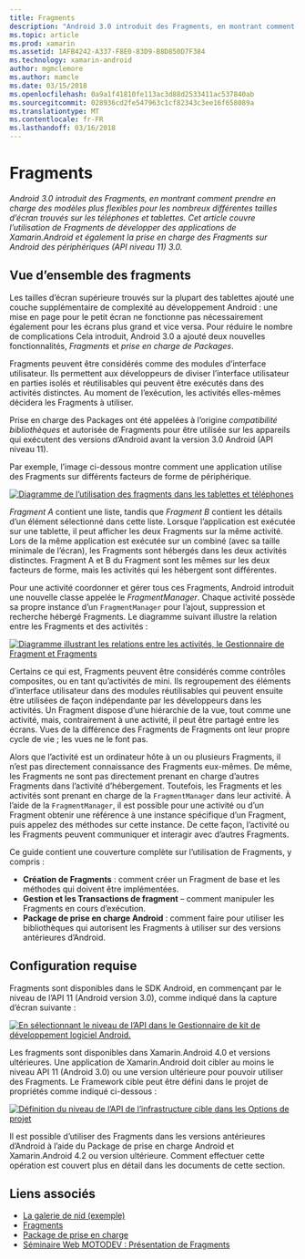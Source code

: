 ```yaml
---
title: Fragments
description: "Android 3.0 introduit des Fragments, en montrant comment prendre en charge des modèles plus flexibles pour les nombreux différentes tailles d’écran trouvés sur les téléphones et tablettes. Cet article couvre l’utilisation de Fragments de développer des applications de Xamarin.Android et également la prise en charge des Fragments sur Android des périphériques (API niveau 11) 3.0."
ms.topic: article
ms.prod: xamarin
ms.assetid: 1AFB4242-A337-F8E0-83D9-B8D850D7F384
ms.technology: xamarin-android
author: mgmclemore
ms.author: mamcle
ms.date: 03/15/2018
ms.openlocfilehash: 0a9a1f41810fe113ac3d88d2533411ac537840ab
ms.sourcegitcommit: 028936cd2fe547963c1cf82343c3ee16f658089a
ms.translationtype: MT
ms.contentlocale: fr-FR
ms.lasthandoff: 03/16/2018
---
```

# <a name="fragments"></a>Fragments

_Android 3.0 introduit des Fragments, en montrant comment prendre en charge des modèles plus flexibles pour les nombreux différentes tailles d’écran trouvés sur les téléphones et tablettes. Cet article couvre l’utilisation de Fragments de développer des applications de Xamarin.Android et également la prise en charge des Fragments sur Android des périphériques (API niveau 11) 3.0._

## <a name="fragments-overview"></a>Vue d’ensemble des fragments

Les tailles d’écran supérieure trouvés sur la plupart des tablettes ajouté une couche supplémentaire de complexité au développement Android : une mise en page pour le petit écran ne fonctionne pas nécessairement également pour les écrans plus grand et vice versa. Pour réduire le nombre de complications Cela introduit, Android 3.0 a ajouté deux nouvelles fonctionnalités, *Fragments* et *prise en charge de Packages*.

Fragments peuvent être considérés comme des modules d’interface utilisateur. Ils permettent aux développeurs de diviser l’interface utilisateur en parties isolés et réutilisables qui peuvent être exécutés dans des activités distinctes. Au moment de l’exécution, les activités elles-mêmes décidera les Fragments à utiliser.

Prise en charge des Packages ont été appelées à l’origine *compatibilité bibliothèques* et autorisée de Fragments pour être utilisée sur les appareils qui exécutent des versions d’Android avant la version 3.0 Android (API niveau 11).

Par exemple, l’image ci-dessous montre comment une application utilise des Fragments sur différents facteurs de forme de périphérique.

[![Diagramme de l’utilisation des fragments dans les tablettes et téléphones](images/00.png)](images/00.png#lightbox)

*Fragment A* contient une liste, tandis que *Fragment B* contient les détails d’un élément sélectionné dans cette liste. Lorsque l’application est exécutée sur une tablette, il peut afficher les deux Fragments sur la même activité. Lors de la même application est exécutée sur un combiné (avec sa taille minimale de l’écran), les Fragments sont hébergés dans les deux activités distinctes. Fragment A et B du Fragment sont les mêmes sur les deux facteurs de forme, mais les activités qui les hébergent sont différentes.

Pour une activité coordonner et gérer tous ces Fragments, Android introduit une nouvelle classe appelée le *FragmentManager*. Chaque activité possède sa propre instance d’un `FragmentManager` pour l’ajout, suppression et recherche hébergé Fragments. Le diagramme suivant illustre la relation entre les Fragments et des activités :

[![Diagramme illustrant les relations entre les activités, le Gestionnaire de Fragment et Fragments](images/01.png)](images/01.png#lightbox)

Certains ce qui est, Fragments peuvent être considérés comme contrôles composites, ou en tant qu’activités de mini. Ils regroupement des éléments d’interface utilisateur dans des modules réutilisables qui peuvent ensuite être utilisées de façon indépendante par les développeurs dans les activités. Un Fragment dispose d’une hiérarchie de la vue, tout comme une activité, mais, contrairement à une activité, il peut être partagé entre les écrans. Vues de la différence des Fragments de Fragments ont leur propre cycle de vie ; les vues ne le font pas.

Alors que l’activité est un ordinateur hôte à un ou plusieurs Fragments, il n’est pas directement connaissance des Fragments eux-mêmes. De même, les Fragments ne sont pas directement prenant en charge d’autres Fragments dans l’activité d’hébergement. Toutefois, les Fragments et les activités sont prenant en charge de la `FragmentManager` dans leur activité. À l’aide de la `FragmentManager`, il est possible pour une activité ou d’un Fragment obtenir une référence à une instance spécifique d’un Fragment, puis appelez des méthodes sur cette instance. De cette façon, l’activité ou les Fragments peuvent communiquer et interagir avec d’autres Fragments.

Ce guide contient une couverture complète sur l’utilisation de Fragments, y compris :

-   **Création de Fragments** : comment créer un Fragment de base et les méthodes qui doivent être implémentées.
-   **Gestion et les Transactions de fragment** – comment manipuler les Fragments en cours d’exécution.
-   **Package de prise en charge Android** : comment faire pour utiliser les bibliothèques qui autorisent les Fragments à utiliser sur des versions antérieures d’Android.


## <a name="requirements"></a>Configuration requise

Fragments sont disponibles dans le SDK Android, en commençant par le niveau de l’API 11 (Android version 3.0), comme indiqué dans la capture d’écran suivante :

[![En sélectionnant le niveau de l’API dans le Gestionnaire de kit de développement logiciel Android.](images/02.png)](images/02.png#lightbox)

Les fragments sont disponibles dans Xamarin.Android 4.0 et versions ultérieures. Une application de Xamarin.Android doit cibler au moins le niveau API 11 (Android 3.0) ou une version ultérieure pour pouvoir utiliser des Fragments. Le Framework cible peut être défini dans le projet de propriétés comme indiqué ci-dessous :

[![Définition du niveau de l’API de l’infrastructure cible dans les Options de projet](images/03-sml.png)](images/03.png#lightbox)

Il est possible d’utiliser des Fragments dans les versions antérieures d’Android à l’aide du Package de prise en charge Android et Xamarin.Android 4.2 ou version ultérieure. Comment effectuer cette opération est couvert plus en détail dans les documents de cette section.


## <a name="related-links"></a>Liens associés

- [La galerie de nid (exemple)](https://developer.xamarin.com/samples/monodroid/HoneycombGallery)
- [Fragments](http://developer.android.com/guide/topics/fundamentals/fragments.html)
- [Package de prise en charge](http://developer.android.com/sdk/compatibility-library.html)
- [Séminaire Web MOTODEV : Présentation de Fragments](http://motodev.adobeconnect.com/p9h1aqk3ttn/)

